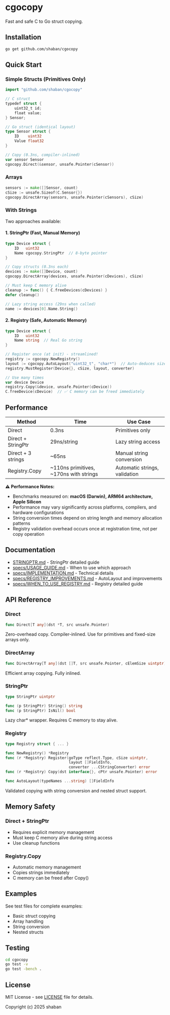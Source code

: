 # cgocopy

Fast and safe C to Go struct copying.

## Installation

```bash
go get github.com/shaban/cgocopy
```

## Quick Start

### Simple Structs (Primitives Only)

```go
import "github.com/shaban/cgocopy"

// C struct
typedef struct {
    uint32_t id;
    float value;
} Sensor;

// Go struct (identical layout)
type Sensor struct {
    ID    uint32
    Value float32
}

// Copy (0.3ns, compiler-inlined)
var sensor Sensor
cgocopy.Direct(&sensor, unsafe.Pointer(cSensor))
```

### Arrays

```go
sensors := make([]Sensor, count)
cSize := unsafe.Sizeof(C.Sensor{})
cgocopy.DirectArray(sensors, unsafe.Pointer(cSensors), cSize)
```

### With Strings

Two approaches available:

#### 1. StringPtr (Fast, Manual Memory)

```go
type Device struct {
    ID   uint32
    Name cgocopy.StringPtr  // 8-byte pointer
}

// Copy structs (0.3ns each)
devices := make([]Device, count)
cgocopy.DirectArray(devices, unsafe.Pointer(cDevices), cSize)

// Must keep C memory alive
cleanup := func() { C.freeDevices(cDevices) }
defer cleanup()

// Lazy string access (29ns when called)
name := devices[0].Name.String()
```

#### 2. Registry (Safe, Automatic Memory)

```go
type Device struct {
    ID   uint32
    Name string  // Real Go string
}

// Register once (at init) - streamlined!
registry := cgocopy.NewRegistry()
layout := cgocopy.AutoLayout("uint32_t", "char*")  // Auto-deduces sizes & IsString
registry.MustRegister(Device{}, cSize, layout, converter)

// Use many times
var device Device
registry.Copy(&device, unsafe.Pointer(cDevice))
C.freeDevice(cDevice)  // ✅ C memory can be freed immediately
```

## Performance

| Method | Time | Use Case |
|--------|------|----------|
| Direct | 0.3ns | Primitives only |
| Direct + StringPtr | 29ns/string | Lazy string access |
| Direct + 3 strings | ~65ns | Manual string conversion |
| Registry.Copy | ~110ns primitives, ~170ns with strings | Automatic strings, validation |

**⚠️ Performance Notes:**
- Benchmarks measured on: **macOS (Darwin), ARM64 architecture, Apple Silicon**
- Performance may vary significantly across platforms, compilers, and hardware configurations
- String conversion times depend on string length and memory allocation patterns
- Registry validation overhead occurs once at registration time, not per copy operation

## Documentation

- [STRINGPTR.md](STRINGPTR.md) - StringPtr detailed guide
- [specs/USAGE_GUIDE.md](specs/USAGE_GUIDE.md) - When to use which approach
- [specs/IMPLEMENTATION.md](specs/IMPLEMENTATION.md) - Technical details
- [specs/REGISTRY_IMPROVEMENTS.md](specs/REGISTRY_IMPROVEMENTS.md) - AutoLayout and improvements
- [specs/WHEN_TO_USE_REGISTRY.md](specs/WHEN_TO_USE_REGISTRY.md) - Registry detailed guide

## API Reference

### Direct

```go
func Direct[T any](dst *T, src unsafe.Pointer)
```

Zero-overhead copy. Compiler-inlined. Use for primitives and fixed-size arrays only.

### DirectArray

```go
func DirectArray[T any](dst []T, src unsafe.Pointer, cElemSize uintptr)
```

Efficient array copying. Fully inlined.

### StringPtr

```go
type StringPtr uintptr

func (p StringPtr) String() string
func (p StringPtr) IsNil() bool
```

Lazy char* wrapper. Requires C memory to stay alive.

### Registry

```go
type Registry struct { ... }

func NewRegistry() *Registry
func (r *Registry) Register(goType reflect.Type, cSize uintptr, 
                            layout []FieldInfo, 
                            converter ...CStringConverter) error
func (r *Registry) Copy(dst interface{}, cPtr unsafe.Pointer) error

func AutoLayout(typeNames ...string) []FieldInfo
```

Validated copying with string conversion and nested struct support.

## Memory Safety

### Direct + StringPtr
- Requires explicit memory management
- Must keep C memory alive during string access
- Use cleanup functions

### Registry.Copy
- Automatic memory management
- Copies strings immediately
- C memory can be freed after Copy()

## Examples

See test files for complete examples:
- Basic struct copying
- Array handling
- String conversion
- Nested structs

## Testing

```bash
cd cgocopy
go test -v
go test -bench .
```

## License

MIT License - see [LICENSE](LICENSE) file for details.

Copyright (c) 2025 shaban
